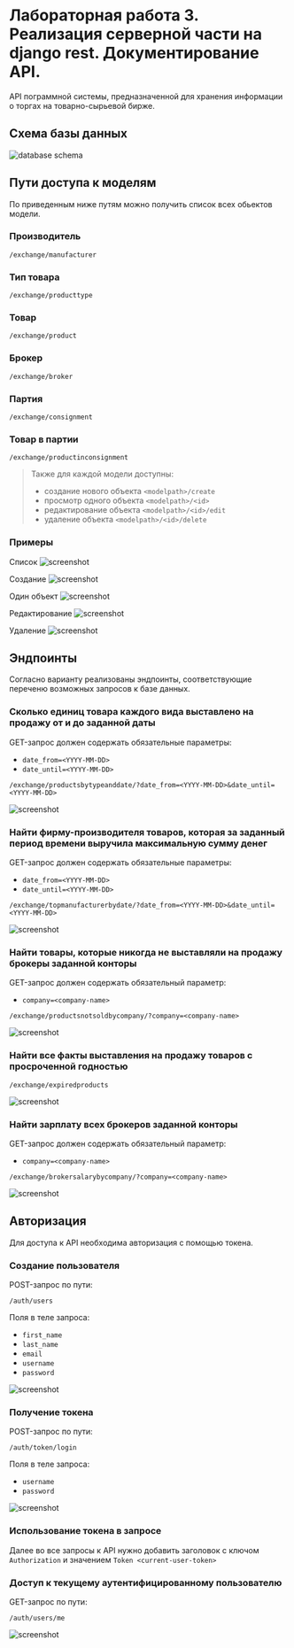 # Лабораторная работа 3. Реализация серверной части на django rest. Документирование API.

API пограммной системы, предназначенной для хранения информации о торгах на товарно-сырьевой бирже.

## Схема базы данных
![database schema](media/dbmodel.png)


## Пути доступа к моделям
По приведенным ниже путям можно получить список всех обьектов модели.

### Производитель
```
/exchange/manufacturer
```
### Тип товара
```
/exchange/producttype
```
### Товар
```
/exchange/product
```
### Брокер
```
/exchange/broker
```
### Партия
```
/exchange/consignment
```
### Товар в партии
```
/exchange/productinconsignment
```

>Также для каждой модели доступны:
> - создание нового объекта `<modelpath>/create`
> - просмотр одного объекта `<modelpath>/<id>`
> - редактирование объекта `<modelpath>/<id>/edit`
> - удаление объекта `<modelpath>/<id>/delete`

### Примеры
Список
![screenshot](media/manufacturer_list.png)

Создание
![screenshot](media/manufacturer_create.png)

Один объект
![screenshot](media/manufacturer_get.png)

Редактирование
![screenshot](media/manufacturer_edit.png)

Удаление
![screenshot](media/manufacturer_delete.png)


## Эндпоинты
Согласно варианту реализованы эндпоинты, соответствующие переченю возможных запросов к базе данных.

### Сколько единиц товара каждого вида выставлено на продажу от и до заданной даты
GET-запрос должен содержать обязательные параметры:
- `date_from=<YYYY-MM-DD>`
- `date_until=<YYYY-MM-DD>`
```
/exchange/productsbytypeanddate/?date_from=<YYYY-MM-DD>&date_until=<YYYY-MM-DD>
```
![screenshot](media/endpoint1.png)

### Найти фирму-производителя товаров, которая за заданный период времени выручила максимальную сумму денег
GET-запрос должен содержать обязательные параметры:
- `date_from=<YYYY-MM-DD>`
- `date_until=<YYYY-MM-DD>`
```
/exchange/topmanufacturerbydate/?date_from=<YYYY-MM-DD>&date_until=<YYYY-MM-DD>
```
![screenshot](media/endpoint2.png)

### Найти товары, которые никогда не выставляли на продажу брокеры заданной конторы
GET-запрос должен содержать обязательный параметр:
- `company=<company-name>`
```
/exchange/productsnotsoldbycompany/?company=<company-name>
```
![screenshot](media/endpoint3.png)

### Найти все факты выставления на продажу товаров с просроченной годностью
```
/exchange/expiredproducts
```
![screenshot](media/endpoint4.png)

### Найти зарплату всех брокеров заданной конторы
GET-запрос должен содержать обязательный параметр:
- `company=<company-name>`
```
/exchange/brokersalarybycompany/?company=<company-name>
```
![screenshot](media/endpoint5.png)

## Авторизация
Для доступа к API необходима авторизация с помощью токена.

### Создание пользователя
POST-запрос по пути:
```
/auth/users
```
Поля в теле запроса:
- `first_name`
- `last_name`
- `email`
- `username`
- `password`

![screenshot](media/create_user.png)

### Получение токена
POST-запрос по пути:
```
/auth/token/login
```
Поля в теле запроса:
- `username`
- `password`

![screenshot](media/login_token.png)

### Использование токена в запросе
Далее во все запросы к API нужно добавить заголовок 
с ключом `Authorization` и значением `Token <current-user-token>`

### Доступ к текущему аутентифицированному пользователю
GET-запрос по пути:
```
/auth/users/me
```

![screenshot](media/get_user.png)